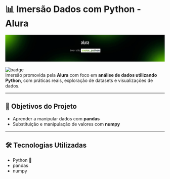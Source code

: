 # 📊 Imersão Dados com Python - Alura

![Banner da Imersão](image.png)

![badge](https://img.shields.io/badge/Alura-Imers%C3%A3o%20Dados-blue)  
Imersão promovida pela **Alura** com foco em **análise de dados utilizando Python**, com práticas reais, exploração de datasets e visualizações de dados.

---

## 🚀 Objetivos do Projeto

- Aprender a manipular dados com **pandas**
- Substituição e manipulação de valores com **numpy**
---

## 🛠️ Tecnologias Utilizadas

- Python 🐍
- pandas
- numpy